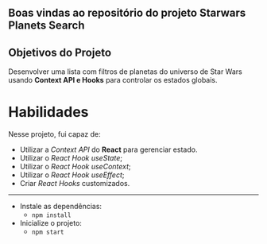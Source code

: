 Boas vindas ao repositório do projeto Starwars Planets Search
---

## Objetivos do Projeto

Desenvolver uma lista com filtros de planetas do universo de Star Wars usando **Context API e Hooks** para controlar os estados globais.

# Habilidades

Nesse projeto, fui capaz de:

* Utilizar a _Context API_ do **React** para gerenciar estado.
* Utilizar o _React Hook useState_;
* Utilizar o _React Hook useContext_;
* Utilizar o _React Hook useEffect_;
* Criar _React Hooks_ customizados.

---

  * Instale as dependências:
    * `npm install`
  * Inicialize o projeto:
    * `npm start` 

